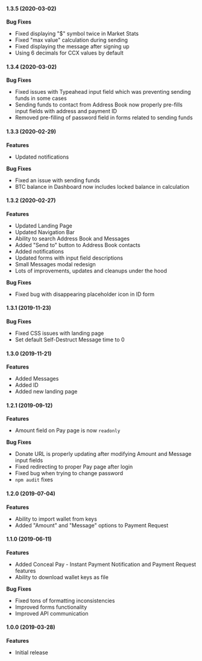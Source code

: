 #### 1.3.5 (2020-03-02)

**Bug Fixes**

 - Fixed displaying "$" symbol twice in Market Stats
 - Fixed "max value" calculation during sending
 - Fixed displaying the message after signing up
 - Using 6 decimals for CCX values by default

#### 1.3.4 (2020-03-02)

**Bug Fixes**

 - Fixed issues with Typeahead input field which was preventing sending funds in some cases
 - Sending funds to contact from Address Book now properly pre-fills input fields with address and payment ID
 - Removed pre-filling of password field in forms related to sending funds

#### 1.3.3 (2020-02-29)

**Features**

 - Updated notifications

**Bug Fixes**

 - Fixed an issue with sending funds
 - BTC balance in Dashboard now includes locked balance in calculation

#### 1.3.2 (2020-02-27)

**Features**

 - Updated Landing Page
 - Updated Navigation Bar
 - Ability to search Address Book and Messages
 - Added "Send to" button to Address Book contacts
 - Added notifications
 - Updated forms with input field descriptions
 - Small Messages modal redesign
 - Lots of improvements, updates and cleanups under the hood

**Bug Fixes**

 - Fixed bug with disappearing placeholder icon in ID form

#### 1.3.1 (2019-11-23)

**Bug Fixes**

 - Fixed CSS issues with landing page
 - Set default Self-Destruct Message time to 0

#### 1.3.0 (2019-11-21)

**Features**

 - Added Messages
 - Added ID
 - Added new landing page

#### 1.2.1 (2019-09-12)

**Features**

 - Amount field on Pay page is now `readonly`

**Bug Fixes**

 - Donate URL is properly updating after modifying Amount and Message input fields
 - Fixed redirecting to proper Pay page after login
 - Fixed bug when trying to change password
 - `npm audit` fixes

#### 1.2.0 (2019-07-04)

**Features**

 - Ability to import wallet from keys
 - Added "Amount" and "Message" options to Payment Request

#### 1.1.0 (2019-06-11)

**Features**

 - Added Conceal Pay - Instant Payment Notification and Payment Request features
 - Ability to download wallet keys as file

**Bug Fixes**

 - Fixed tons of formatting inconsistencies
 - Improved forms functionality
 - Improved API communication

#### 1.0.0 (2019-03-28)

**Features**

 - Initial release
